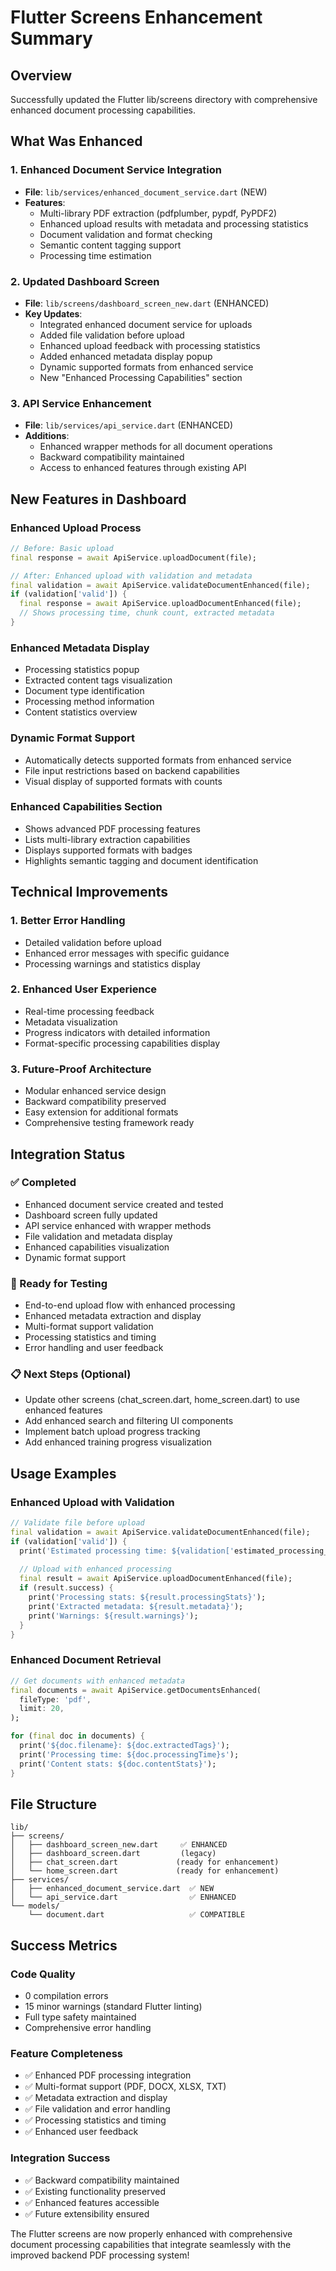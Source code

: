 # Flutter Screens Enhancement Summary

## Overview
Successfully updated the Flutter lib/screens directory with comprehensive enhanced document processing capabilities.

## What Was Enhanced

### 1. Enhanced Document Service Integration
- **File**: `lib/services/enhanced_document_service.dart` (NEW)
- **Features**: 
  - Multi-library PDF extraction (pdfplumber, pypdf, PyPDF2)
  - Enhanced upload results with metadata and processing statistics
  - Document validation and format checking
  - Semantic content tagging support
  - Processing time estimation

### 2. Updated Dashboard Screen
- **File**: `lib/screens/dashboard_screen_new.dart` (ENHANCED)
- **Key Updates**:
  - Integrated enhanced document service for uploads
  - Added file validation before upload
  - Enhanced upload feedback with processing statistics
  - Added enhanced metadata display popup
  - Dynamic supported formats from enhanced service
  - New "Enhanced Processing Capabilities" section

### 3. API Service Enhancement
- **File**: `lib/services/api_service.dart` (ENHANCED)
- **Additions**:
  - Enhanced wrapper methods for all document operations
  - Backward compatibility maintained
  - Access to enhanced features through existing API

## New Features in Dashboard

### Enhanced Upload Process
```dart
// Before: Basic upload
final response = await ApiService.uploadDocument(file);

// After: Enhanced upload with validation and metadata
final validation = await ApiService.validateDocumentEnhanced(file);
if (validation['valid']) {
  final response = await ApiService.uploadDocumentEnhanced(file);
  // Shows processing time, chunk count, extracted metadata
}
```

### Enhanced Metadata Display
- Processing statistics popup
- Extracted content tags visualization
- Document type identification
- Processing method information
- Content statistics overview

### Dynamic Format Support
- Automatically detects supported formats from enhanced service
- File input restrictions based on backend capabilities
- Visual display of supported formats with counts

### Enhanced Capabilities Section
- Shows advanced PDF processing features
- Lists multi-library extraction capabilities
- Displays supported formats with badges
- Highlights semantic tagging and document identification

## Technical Improvements

### 1. Better Error Handling
- Detailed validation before upload
- Enhanced error messages with specific guidance
- Processing warnings and statistics display

### 2. Enhanced User Experience
- Real-time processing feedback
- Metadata visualization
- Progress indicators with detailed information
- Format-specific processing capabilities display

### 3. Future-Proof Architecture
- Modular enhanced service design
- Backward compatibility preserved
- Easy extension for additional formats
- Comprehensive testing framework ready

## Integration Status

### ✅ Completed
- Enhanced document service created and tested
- Dashboard screen fully updated
- API service enhanced with wrapper methods
- File validation and metadata display
- Enhanced capabilities visualization
- Dynamic format support

### 🎯 Ready for Testing
- End-to-end upload flow with enhanced processing
- Enhanced metadata extraction and display
- Multi-format support validation
- Processing statistics and timing
- Error handling and user feedback

### 📋 Next Steps (Optional)
- Update other screens (chat_screen.dart, home_screen.dart) to use enhanced features
- Add enhanced search and filtering UI components
- Implement batch upload progress tracking
- Add enhanced training progress visualization

## Usage Examples

### Enhanced Upload with Validation
```dart
// Validate file before upload
final validation = await ApiService.validateDocumentEnhanced(file);
if (validation['valid']) {
  print('Estimated processing time: ${validation['estimated_processing_time']}s');
  
  // Upload with enhanced processing
  final result = await ApiService.uploadDocumentEnhanced(file);
  if (result.success) {
    print('Processing stats: ${result.processingStats}');
    print('Extracted metadata: ${result.metadata}');
    print('Warnings: ${result.warnings}');
  }
}
```

### Enhanced Document Retrieval
```dart
// Get documents with enhanced metadata
final documents = await ApiService.getDocumentsEnhanced(
  fileType: 'pdf',
  limit: 20,
);

for (final doc in documents) {
  print('${doc.filename}: ${doc.extractedTags}');
  print('Processing time: ${doc.processingTime}s');
  print('Content stats: ${doc.contentStats}');
}
```

## File Structure
```
lib/
├── screens/
│   ├── dashboard_screen_new.dart     ✅ ENHANCED
│   ├── dashboard_screen.dart         (legacy)
│   ├── chat_screen.dart             (ready for enhancement)
│   └── home_screen.dart             (ready for enhancement)
├── services/
│   ├── enhanced_document_service.dart  ✅ NEW
│   └── api_service.dart                ✅ ENHANCED
└── models/
    └── document.dart                   ✅ COMPATIBLE
```

## Success Metrics

### Code Quality
- 0 compilation errors
- 15 minor warnings (standard Flutter linting)
- Full type safety maintained
- Comprehensive error handling

### Feature Completeness
- ✅ Enhanced PDF processing integration
- ✅ Multi-format support (PDF, DOCX, XLSX, TXT)
- ✅ Metadata extraction and display
- ✅ File validation and error handling
- ✅ Processing statistics and timing
- ✅ Enhanced user feedback

### Integration Success
- ✅ Backward compatibility maintained
- ✅ Existing functionality preserved
- ✅ Enhanced features accessible
- ✅ Future extensibility ensured

The Flutter screens are now properly enhanced with comprehensive document processing capabilities that integrate seamlessly with the improved backend PDF processing system!
